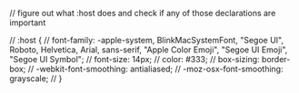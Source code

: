 // figure out what :host does and check if any of those declarations are important

// :host {
//     font-family: -apple-system, BlinkMacSystemFont, "Segoe UI", Roboto, Helvetica, Arial, sans-serif, "Apple Color Emoji", "Segoe UI Emoji", "Segoe UI Symbol";
//     font-size: 14px;
//     color: #333;
//     box-sizing: border-box;
//     -webkit-font-smoothing: antialiased;
//     -moz-osx-font-smoothing: grayscale;
//   }

